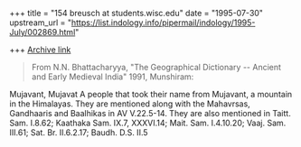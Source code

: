 +++
title = "154 breusch at students.wisc.edu"
date = "1995-07-30"
upstream_url = "https://list.indology.info/pipermail/indology/1995-July/002869.html"

+++
[Archive link](https://list.indology.info/pipermail/indology/1995-July/002869.html)

>From N.N. Bhattacharyya, "The Geographical Dictionary -- Ancient and Early
Medieval India" 1991, Munshiram:

Mujavant, Mujavat
A people that took their name from Mujavant, a mountain in the Himalayas.
They are mentioned along with the Mahavrsas, Gandhaaris and Baalhikas in AV
V.22.5-14. They are also mentioned in Taitt. Sam. I.8.62; Kaathaka Sam.
IX.7, XXXVI.14; Mait. Sam. I.4.10.20; Vaaj. Sam. III.61; Sat. Br.
II.6.2.17; Baudh. D.S. II.5







